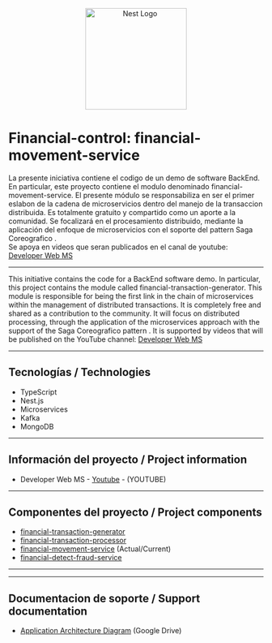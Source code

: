 <p align="center">
  <a href="http://nestjs.com/" target="blank"><img src="https://nestjs.com/img/logo-small.svg" width="200" alt="Nest Logo" /></a>
</p>

# Financial-control: financial-movement-service  

La presente iniciativa contiene el codigo de un demo de software BackEnd.
En particular, este proyecto contiene el modulo denominado financial-movement-service.
El presente módulo se responsabiliza en ser el primer eslabon de la cadena de microservicios dentro del manejo de la transaccion distribuida.
Es totalmente gratuito y compartido como un aporte a la comunidad. 
Se focalizará en el procesamiento distribuido, mediante la aplicación del enfoque de microservicios con el soporte del pattern Saga Coreografico
.  
Se apoya en videos que seran publicados en el canal de youtube:  [Developer Web MS](https://www.youtube.com/@developerwebms/playlists)

___

This initiative contains the code for a BackEnd software demo.
In particular, this project contains the module called financial-transaction-generator.
This module is responsible for being the first link in the chain of microservices within the management of distributed transactions.
It is completely free and shared as a contribution to the community.
It will focus on distributed processing, through the application of the microservices approach with the support of the Saga Coreografico pattern
.
It is supported by videos that will be published on the YouTube channel: [Developer Web MS](https://www.youtube.com/@developerwebms/playlists)
___

## Tecnologías / Technologies

* TypeScript
* Nest.js
* Microservices
* Kafka
* MongoDB

___

## Información del proyecto / Project information

* Developer Web MS - [Youtube](https://youtu.be/Ogzl1pdee9w) - (YOUTUBE)
___

## Componentes del proyecto / Project components

* [financial-transaction-generator](https://github.com/mspano-web/financial-transaction-generator) 
* [financial-transaction-processor](https://github.com/mspano-web/financial-transaction-processor) 
* [financial-movement-service](https://github.com/mspano-web/financial-movement-service) (Actual/Current)
* [financial-detect-fraud-service](https://github.com/mspano-web/financial-detect-fraud-service)

___

___

## Documentacion de soporte / Support documentation

* [Application Architecture Diagram](https://drive.google.com/file/d/1m-AsA6Ke27wzLe1TpvlunpNZ1n9yILJ8/view?) (Google Drive)

